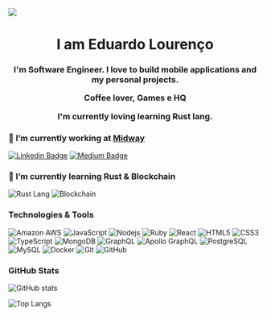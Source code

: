 ![](https://komarev.com/ghpvc/?username=elourenco)

<h1 align = "center">I am Eduardo Lourenço</h1>
<h3 align = "center">
I'm Software Engineer. I love to build mobile applications and my personal projects.

Coffee lover, Games e HQ

I'm currently loving learning **Rust lang**.</h3>

### 🔭 I’m currently working at **[Midway](https://www.midway.com.br)**

[![Linkedin Badge](https://img.shields.io/badge/-dudulourenco-blue?style=for-the-badge&logo=Linkedin&logoColor=white&link=https://www.linkedin.com/in/dudulourenco/)](https://www.linkedin.com/in/dudulourenco/)
[![Medium Badge](https://img.shields.io/badge/-elourenco-12100E?style=for-the-badge&logo=medium&logoColor=white&link=https://medium.com/@elourenco/)](https://medium.com/@elourenco)

### 🌱 I’m currently learning **Rust & Blockchain**

![Rust Lang](https://img.shields.io/badge/Rust-000000?style=for-the-badge&logo=rust&logoColor=white)
![Blockchain](https://img.shields.io/badge/Blockchain.com-121D33?logo=blockchaindotcom&logoColor=fff&style=for-the-badge)

### Technologies & Tools

![Amazon AWS](https://img.shields.io/badge/Amazon%20AWS-232F3E?style=for-the-badge&logo=amazon-aws)
![JavaScript](https://img.shields.io/badge/-JavaScript-black?style=for-the-badge&logo=javascript)
![Nodejs](https://img.shields.io/badge/-Nodejs-black?style=for-the-badge&logo=Node.js)
![Ruby](https://img.shields.io/badge/-Ruby-black?style=for-the-badge&logo=Ruby)
![React](https://img.shields.io/badge/-React-black?style=for-the-badge&logo=react)
![HTML5](https://img.shields.io/badge/-HTML5-E34F26?style=for-the-badge&logo=html5&logoColor=white)
![CSS3](https://img.shields.io/badge/-CSS3-1572B6?style=for-the-badge&logo=css3)
![TypeScript](https://img.shields.io/badge/-TypeScript-007ACC?style=for-the-badge&logo=typescript)
![MongoDB](https://img.shields.io/badge/-MongoDB-black?style=for-the-badge&logo=mongodb)
![GraphQL](https://img.shields.io/badge/-GraphQL-E10098?style=for-the-badge&logo=graphql)
![Apollo GraphQL](https://img.shields.io/badge/-Apollo%20GraphQL-311C87?style=for-the-badge&logo=apollo-graphql)
![PostgreSQL](https://img.shields.io/badge/-PostgreSQL-336791?style=for-the-badge&logo=postgresql)
![MySQL](https://img.shields.io/badge/-MySQL-black?style=for-the-badge&logo=mysql)
![Docker](https://img.shields.io/badge/-Docker-black?style=for-the-badge&logo=docker)
![Git](https://img.shields.io/badge/-Git-black?style=for-the-badge&logo=git)
![GitHub](https://img.shields.io/badge/-GitHub-181717?style=for-the-badge&logo=github)

### GitHub Stats

![GitHub stats](https://github-readme-stats.vercel.app/api?username=elourenco&show_icons=true&theme=dark)

![Top Langs](https://github-readme-stats.vercel.app/api/top-langs/?username=elourenco&hide=TeX&theme=dark)
